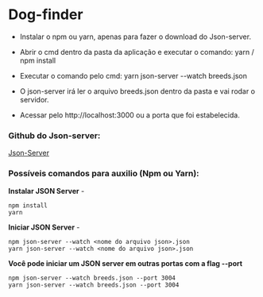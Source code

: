 # Dog-finder

- Instalar o npm ou yarn, apenas para fazer o download do Json-server.

- Abrir o cmd dentro da pasta da aplicação e executar o comando: yarn / npm install

- Executar o comando pelo cmd: yarn json-server --watch breeds.json

- O json-server irá ler o arquivo breeds.json dentro da pasta e vai rodar o servidor.

- Acessar pelo http://localhost:3000 ou a porta que foi estabelecida.


### **Github do Json-server:** 
[Json-Server](https://github.com/typicode/json-server "Json-Server")

### Possíveis comandos para auxilio (Npm ou Yarn):
**Instalar JSON Server** - 

    npm install
    yarn


**Iniciar JSON Server** -

    npm json-server --watch <nome do arquivo json>.json
    yarn json-server --watch <nome do arquivo json>.json


**Você pode iniciar um JSON server em outras portas com a flag --port**

    npm json-server --watch breeds.json --port 3004    
    yarn json-server --watch breeds.json --port 3004

